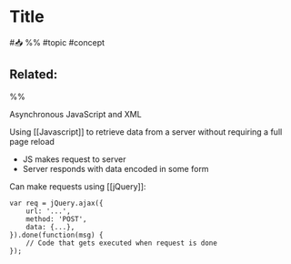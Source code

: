 # Title
#📥 
%%
#topic
#concept

**Related:**
-  

%%

Asynchronous JavaScript and XML

Using [[Javascript]] to retrieve data from a server without requiring a full page reload

- JS makes request to server 
- Server responds with data encoded in some form 

Can make requests using [[jQuery]]:

```JS
var req = jQuery.ajax({
	url: '...',
	method: 'POST',
	data: {...},
}).done(function(msg) {
	// Code that gets executed when request is done
});

```

